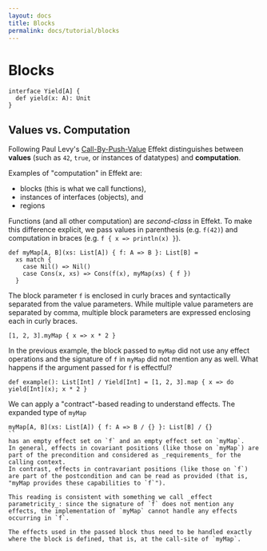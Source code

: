 ```yaml
---
layout: docs
title: Blocks
permalink: docs/tutorial/blocks
---
```


# Blocks

```effekt:hidden
interface Yield[A] {
  def yield(x: A): Unit
}
```
## Values vs. Computation
Following Paul Levy's [Call-By-Push-Value](https://www.cs.bham.ac.uk/~pbl/papers/thesisqmwphd.pdf) Effekt distinguishes between **values** (such as `42`, `true`, or instances of datatypes) and **computation**.

Examples of "computation" in Effekt are:
- blocks (this is what we call functions),
- instances of interfaces (objects), and
- regions

Functions (and all other computation) are _second-class_ in Effekt. To make this difference explicit, we pass values in parenthesis (e.g. `f(42)`) and computation in braces (e.g. `f { x => println(x) }`).

```
def myMap[A, B](xs: List[A]) { f: A => B }: List[B] =
  xs match {
    case Nil() => Nil()
    case Cons(x, xs) => Cons(f(x), myMap(xs) { f })
  }
```

The block parameter `f` is enclosed in curly braces and syntactically separated from the value parameters. 
While multiple value parameters are separated by comma, multiple block parameters are expressed enclosing each in curly braces.

```effekt:repl
[1, 2, 3].myMap { x => x * 2 }
```

In the previous example, the block passed to `myMap` did not use any effect operations and the signature of `f` in `myMap` did not mention any as well. What happens if
the argument passed for `f` is effectful?

```
def example(): List[Int] / Yield[Int] = [1, 2, 3].map { x => do yield[Int](x); x * 2 }
```

We can apply a "contract"-based reading to understand effects. The expanded type of `myMap`

```effekt
myMap[A, B](xs: List[A]) { f: A => B / {} }: List[B] / {}
``
has an empty effect set on `f` and an empty effect set on `myMap`. 
In general, effects in covariant positions (like those on `myMap`) are part of the precondition and considered as _requirements_ for the calling context.
In contrast, effects in contravariant positions (like those on `f`) are part of the postcondition and can be read as provided (that is, "myMap provides these capabilities to `f`").

This reading is consistent with something we call _effect parametricity_: since the signature of `f` does not mention any effects, the implementation of `myMap` cannot handle any effects occurring in `f`. 

The effects used in the passed block thus need to be handled exactly where the block is defined, that is, at the call-site of `myMap`. 
